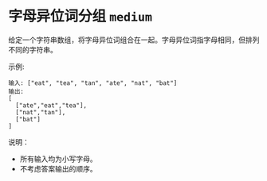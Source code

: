 # 字母异位词分组 `medium`

给定一个字符串数组，将字母异位词组合在一起。字母异位词指字母相同，但排列不同的字符串。

示例:

```
输入: ["eat", "tea", "tan", "ate", "nat", "bat"]
输出:
[
  ["ate","eat","tea"],
  ["nat","tan"],
  ["bat"]
]
```

说明：

- 所有输入均为小写字母。
- 不考虑答案输出的顺序。
